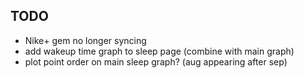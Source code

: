 ## TODO
- Nike+ gem no longer syncing
- add wakeup time graph to sleep page (combine with main graph)
- plot point order on main sleep graph? (aug appearing after sep)
